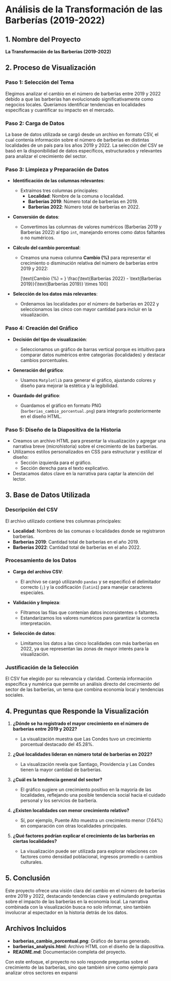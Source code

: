 # Análisis de la Transformación de las Barberías (2019-2022)

## 1. Nombre del Proyecto
**La Transformación de las Barberías (2019-2022)**

## 2. Proceso de Visualización

### Paso 1: Selección del Tema
Elegimos analizar el cambio en el número de barberías entre 2019 y 2022 debido a que las barberías han evolucionado significativamente como negocios locales. Queríamos identificar tendencias en localidades específicas y cuantificar su impacto en el mercado.

### Paso 2: Carga de Datos
La base de datos utilizada se cargó desde un archivo en formato CSV, el cual contenía información sobre el número de barberías en distintas localidades de un país para los años 2019 y 2022. La selección del CSV se basó en la disponibilidad de datos específicos, estructurados y relevantes para analizar el crecimiento del sector.

### Paso 3: Limpieza y Preparación de Datos

- **Identificación de las columnas relevantes**:
  - Extraímos tres columnas principales:
    - **Localidad**: Nombre de la comuna o localidad.
    - **Barberías 2019**: Número total de barberías en 2019.
    - **Barberías 2022**: Número total de barberías en 2022.

- **Conversión de datos**:
  - Convertimos las columnas de valores numéricos (Barberías 2019 y Barberías 2022) al tipo `int`, manejando errores como datos faltantes o no numéricos.

- **Cálculo del cambio porcentual**:
  - Creamos una nueva columna **Cambio (%)** para representar el crecimiento o disminución relativa del número de barberías entre 2019 y 2022:
    
    \[\text{Cambio (%) = } \frac{\text{Barberías 2022} - \text{Barberías 2019}}{\text{Barberías 2019}} \times 100\]

- **Selección de los datos más relevantes**:
  - Ordenamos las localidades por el número de barberías en 2022 y seleccionamos las cinco con mayor cantidad para incluir en la visualización.

### Paso 4: Creación del Gráfico

- **Decisión del tipo de visualización**:
  - Seleccionamos un gráfico de barras vertical porque es intuitivo para comparar datos numéricos entre categorías (localidades) y destacar cambios porcentuales.

- **Generación del gráfico**:
  - Usamos `Matplotlib` para generar el gráfico, ajustando colores y diseño para mejorar la estética y la legibilidad.

- **Guardado del gráfico**:
  - Guardamos el gráfico en formato PNG (`barberias_cambio_porcentual.png`) para integrarlo posteriormente en el diseño HTML.

### Paso 5: Diseño de la Diapositiva de la Historia

- Creamos un archivo HTML para presentar la visualización y agregar una narrativa breve (microhistoria) sobre el crecimiento de las barberías.
- Utilizamos estilos personalizados en CSS para estructurar y estilizar el diseño:
  - Sección izquierda para el gráfico.
  - Sección derecha para el texto explicativo.
- Destacamos datos clave en la narrativa para captar la atención del lector.

## 3. Base de Datos Utilizada

### Descripción del CSV
El archivo utilizado contiene tres columnas principales:

- **Localidad**: Nombres de las comunas o localidades donde se registraron barberías.
- **Barberías 2019**: Cantidad total de barberías en el año 2019.
- **Barberías 2022**: Cantidad total de barberías en el año 2022.

### Procesamiento de los Datos

- **Carga del archivo CSV**:
  - El archivo se cargó utilizando `pandas` y se especificó el delimitador correcto (`;`) y la codificación (`latin1`) para manejar caracteres especiales.

- **Validación y limpieza**:
  - Filtramos las filas que contenían datos inconsistentes o faltantes.
  - Estandarizamos los valores numéricos para garantizar la correcta interpretación.

- **Selección de datos**:
  - Limitamos los datos a las cinco localidades con más barberías en 2022, ya que representan las zonas de mayor interés para la visualización.

### Justificación de la Selección
El CSV fue elegido por su relevancia y claridad. Contenía información específica y numérica que permite un análisis directo del crecimiento del sector de las barberías, un tema que combina economía local y tendencias sociales.

## 4. Preguntas que Responde la Visualización

1. **¿Dónde se ha registrado el mayor crecimiento en el número de barberías entre 2019 y 2022?**
   - La visualización muestra que Las Condes tuvo un crecimiento porcentual destacado del 45.28%.

2. **¿Qué localidades lideran en número total de barberías en 2022?**
   - La visualización revela que Santiago, Providencia y Las Condes tienen la mayor cantidad de barberías.

3. **¿Cuál es la tendencia general del sector?**
   - El gráfico sugiere un crecimiento positivo en la mayoría de las localidades, reflejando una posible tendencia social hacia el cuidado personal y los servicios de barbería.

4. **¿Existen localidades con menor crecimiento relativo?**
   - Sí, por ejemplo, Puente Alto muestra un crecimiento menor (7.64%) en comparación con otras localidades principales.

5. **¿Qué factores podrían explicar el crecimiento de las barberías en ciertas localidades?**
   - La visualización puede ser utilizada para explorar relaciones con factores como densidad poblacional, ingresos promedio o cambios culturales.

## 5. Conclusión
Este proyecto ofrece una visión clara del cambio en el número de barberías entre 2019 y 2022, destacando tendencias clave y estimulando preguntas sobre el impacto de las barberías en la economía local. La narrativa combinada con la visualización busca no solo informar, sino también involucrar al espectador en la historia detrás de los datos.

## Archivos Incluidos

- **barberias_cambio_porcentual.png**: Gráfico de barras generado.
- **barberias_analysis.html**: Archivo HTML con el diseño de la diapositiva.
- **README.md**: Documentación completa del proyecto.

Con este enfoque, el proyecto no solo responde preguntas sobre el crecimiento de las barberías, sino que también sirve como ejemplo para analizar otros sectores en expansi
